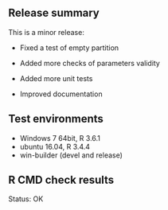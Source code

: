 ## Release summary

This is a minor release:

- Fixed a test of empty partition

- Added more checks of parameters validity

- Added more unit tests

- Improved documentation


## Test environments

* Windows 7 64bit, R 3.6.1
* ubuntu 16.04, R 3.4.4
* win-builder (devel and release)


## R CMD check results

Status: OK
